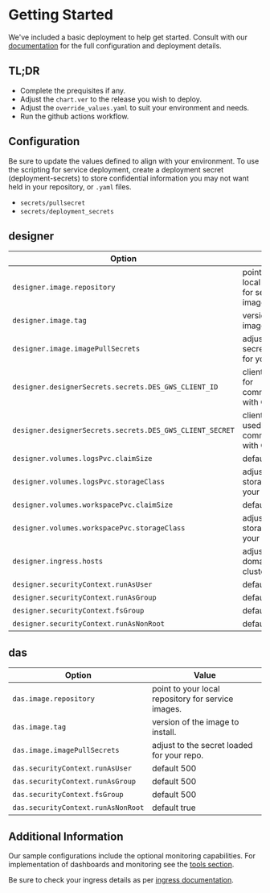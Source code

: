 # Getting Started
We've included a basic deployment to help get started.
Consult with our [documentation](https://all.docs.genesys.com/DES/Current/DESPEGuide/Overview) for the full configuration and deployment details.

## TL;DR
- Complete the prequisites if any.
- Adjust the `chart.ver` to the release you wish to deploy.
- Adjust the `override_values.yaml` to suit your environment and needs.
- Run the github actions workflow.


## Configuration

Be sure to update the values defined to align with your environment.
To use the scripting for service deployment, create a deployment secret (deployment-secrets) to store confidential information you may not want held in your repository, or `.yaml` files. 

- `secrets/pullsecret`
- `secrets/deployment_secrets`

designer
--
|Option|Value|
|-|-|
|`designer.image.repository`| point to your local repository for service images.
|`designer.image.tag`| version of the image to install.
|`designer.image.imagePullSecrets` | adjust to the secret loaded for your repo.
|`designer.designerSecrets.secrets.DES_GWS_CLIENT_ID` | client id used for communications with GWS
|`designer.designerSecrets.secrets.DES_GWS_CLIENT_SECRET` | client secret used for communications with GWS
|`designer.volumes.logsPvc.claimSize`| default 3Gi
|`designer.volumes.logsPvc.storageClass`| adjust to the storageClass of your cluster
|`designer.volumes.workspacePvc.claimSize`| default 3Gi
|`designer.volumes.workspacePvc.storageClass`| adjust to the storageClass of your cluster
|`designer.ingress.hosts`|adjust to the domain of your cluster
|`designer.securityContext.runAsUser`| default 500
|`designer.securityContext.runAsGroup`| default 500
|`designer.securityContext.fsGroup`| default 500
|`designer.securityContext.runAsNonRoot`|default true


das
--
|Option|Value|
|-|-|
|`das.image.repository`| point to your local repository for service images.
|`das.image.tag`| version of the image to install.
|`das.image.imagePullSecrets` | adjust to the secret loaded for your repo.
|`das.securityContext.runAsUser`| default 500
|`das.securityContext.runAsGroup`| default 500
|`das.securityContext.fsGroup`| default 500
|`das.securityContext.runAsNonRoot`|default true


## Additional Information

Our sample configurations include the optional monitoring capabilities. For implementation of dashboards and monitoring see the [tools section](/tools).

Be sure to check your ingress details as per [ingress documentation](/doc/ingress.md).